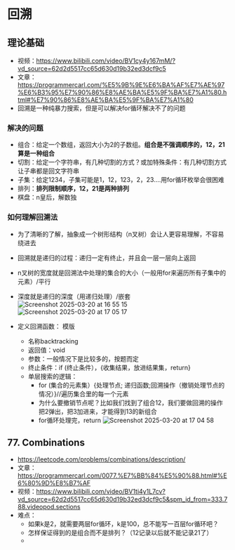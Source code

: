# 回溯
## 理论基础
* 视频：https://www.bilibili.com/video/BV1cy4y167mM/?vd_source=62d2d5517cc65d630d19b32ed3dcf9c5
* 文章：https://programmercarl.com/%E5%9B%9E%E6%BA%AF%E7%AE%97%E6%B3%95%E7%90%86%E8%AE%BA%E5%9F%BA%E7%A1%80.html#%E7%90%86%E8%AE%BA%E5%9F%BA%E7%A1%80
* 回溯是一种纯暴力搜索，但是可以解决for循环解决不了的问题
### 解决的问题
  * 组合：给定一个数组，返回大小为2的子数组。**组合是不强调顺序的，12，21算是一种组合**
  * 切割：给定一个字符串，有几种切割的方式？或加特殊条件：有几种切割方式让子串都是回文字符串
  * 子集：给定1234，子集可能是1，12，123，2，23....用for循环枚举会很困难
  * 排列：**排列限制顺序，12，21是两种排列**
  * 棋盘：n皇后，解数独
### 如何理解回溯法
* 为了清晰的了解，抽象成一个树形结构（n叉树）会让人更容易理解，不容易绕进去
* 回溯就是递归的过程：递归一定有终止，并且会一层一层向上返回
* n叉树的宽度就是回溯法中处理的集合的大小（一般用for来遍历所有子集中的元素）/平行
* 深度就是递归的深度（用递归处理）/嵌套
![Screenshot 2025-03-20 at 16 55 15](https://github.com/user-attachments/assets/be6fce3d-9cfb-4b11-8ba9-59fc2c3a8d37)
![Screenshot 2025-03-20 at 17 05 17](https://github.com/user-attachments/assets/64a76479-8fe2-4ef3-866a-8ebd1a099a0a)

* 定义回溯函数： 模版
  * 名称backtracking
  * 返回值：void
  * 参数：一般情况下是比较多的，按题而定
  * 终止条件：if (终止条件），{收集结果，放进结果集，return}
  * 单层搜索的逻辑：
    * for (集合的元素集）{处理节点; 递归函数;回溯操作（撤销处理节点的情况）}//遍历集合里的每一个元素
    * 为什么要撤销节点呢？比如我们找到了组合12，我们要做回溯的操作把2弹出，把3加进来，才能得到13的新组合
    * for循环处理完，return
![Screenshot 2025-03-20 at 17 04 58](https://github.com/user-attachments/assets/c3555b71-1cb6-4615-a8af-ab96950e401b)

## 77. Combinations
* https://leetcode.com/problems/combinations/description/
* 文章：https://programmercarl.com/0077.%E7%BB%84%E5%90%88.html#%E6%80%9D%E8%B7%AF
* 视频：https://www.bilibili.com/video/BV1ti4y1L7cv?vd_source=62d2d5517cc65d630d19b32ed3dcf9c5&spm_id_from=333.788.videopod.sections
* 难点：
  * 如果k是2，就需要两层for循环，k是100，总不能写一百层for循环吧？
  * 怎样保证得到的是组合而不是排列？（12记录以后就不能记录21了）
  * 
